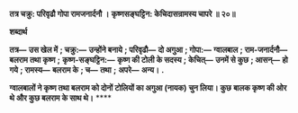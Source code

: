 **तत्र चक्रु: परिवृढौ गोपा रामजनार्दनौ ।** **कृष्णसङ्घट्टिन: केचिदासन्रामस्य चापरे ॥ २०॥** 

**शब्दार्थ** 

**तत्र—** **उस खेल में** **; चक्रु:—** **उन्होंने बनाये** **; परिवृढौ—** **दो अगुआ** **; गोपा:—** **ग्वालबाल** **; राम-जनार्दनौ—** **बलराम तथा कृष्ण** **;** **कृष्ण-सङ्घट्टिन:—** **कृष्ण की टोली के सदस्य** **; केचित्—** **उनमें से कुछ** **; आसन्—** **हो गये** **; रामस्य—** **बलराम के** **; च—** **तथा** **;** **अपरे—** **अन्य।** **.** 

**ग्वालबालों ने कृष्ण तथा बलराम को दोनों टोलियों का अगुआ (नायक) चुन लिया। कुछ** **बालक कृष्ण की ओर थे और कुछ बलराम के साथ थे।** **** 